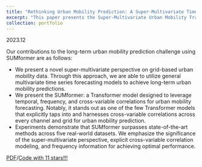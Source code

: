 ```yaml
---
title: "Rethinking Urban Mobility Prediction: A Super-Multivariate Time Series Forecasting Approach"
excerpt: "This paper presents the Super-Multivariate Urban Mobility Transformer (SUMformer), which utilizes a specially designed attention mechanism to calculate temporal and cross-variable correlations and reduce computational costs stemming from a large number of time series. <br/><img src='/images/SUMformer.jpg'>"
collection: portfolio
---
```

2023.12

Our contributions to the long-term urban mobility prediction challenge using SUMformer are as follows:

-  We present a novel super-multivariate perspective on grid-based urban mobility data. Through this approach, we are able to utilize general multivariate time series forecasting models to achieve long-term urban mobility predictions.
- We present the SUMformer: a Transformer model designed to leverage temporal, frequency, and cross-variable correlations for urban mobility forecasting. Notably, it stands out as one of the few Transformer models that explicitly taps into and harnesses cross-variable correlations across every channel and grid for urban mobility prediction.
- Experiments demonstrate that SUMformer surpasses state-of-the-art methods across five real-world datasets. We emphasize the significance of the super-multivariate perspective, explicit cross-variable correlation modeling, and frequency information for achieving optimal performance.

[PDF](../assets/SUMformer.pdf)/[Code with 11 stars!!!](https://github.com/Chengyui/SUMformer)


